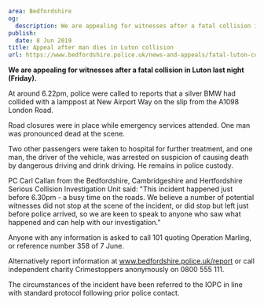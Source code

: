 ```yaml
area: Bedfordshire
og:
  description: We are appealing for witnesses after a fatal collision in Luton last night (Friday).
publish:
  date: 8 Jun 2019
title: Appeal after man dies in Luton collision
url: https://www.bedfordshire.police.uk/news-and-appeals/fatal-luton-collision-june2019
```

**We are appealing for witnesses after a fatal collision in Luton last night (Friday).**

At around 6.22pm, police were called to reports that a silver BMW had collided with a lamppost at New Airport Way on the slip from the A1098 London Road.

Road closures were in place while emergency services attended. One man was pronounced dead at the scene.

Two other passengers were taken to hospital for further treatment, and one man, the driver of the vehicle, was arrested on suspicion of causing death by dangerous driving and drink driving. He remains in police custody.

PC Carl Callan from the Bedfordshire, Cambridgeshire and Hertfordshire Serious Collision Investigation Unit said: "This incident happened just before 6.30pm - a busy time on the roads. We believe a number of potential witnesses did not stop at the scene of the incident, or did stop but left just before police arrived, so we are keen to speak to anyone who saw what happened and can help with our investigation."

Anyone with any information is asked to call 101 quoting Operation Marling, or reference number 358 of 7 June.

Alternatively report information at www.bedfordshire.police.uk/report or call independent charity Crimestoppers anonymously on 0800 555 111.

The circumstances of the incident have been referred to the IOPC in line with standard protocol following prior police contact.
